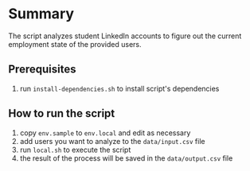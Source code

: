 # Summary

The script analyzes student LinkedIn accounts to figure out the current employment state of the provided users.

## Prerequisites

1.  run `install-dependencies.sh` to install script's dependencies

## How to run the script

1.  copy `env.sample` to `env.local` and edit as necessary
1.  add users you want to analyze to the `data/input.csv` file
1.  run `local.sh` to execute the script
1.  the result of the process will be saved in the `data/output.csv` file
